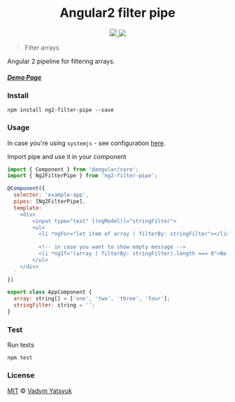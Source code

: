 <h1 align="center">Angular2 filter pipe</h1>

<p align="center">
    <a href="https://badge.fury.io/js/ng2-filter-pipe">
      <img src="https://badge.fury.io/js/ng2-filter-pipe.svg" alt="npm version" height="18">
    </a>
  <a href="https://david-dm.org/vadimdez/ng2-filter-pipe" title="dependencies status">
    <img src="https://david-dm.org/vadimdez/ng2-filter-pipe.svg"/>
  </a>
</p>

> Filter arrays
 
Angular 2 pipeline for filtering arrays.

##### [Demo Page](https://vadimdez.github.io/ng2-filter-pipe/)

### Install

```
npm install ng2-filter-pipe --save
```

### Usage

In case you're using ```systemjs``` - see configuration [here](https://github.com/VadimDez/ng2-filter-pipe/blob/master/SYSTEMJS.md).

Import pipe and use it in your component

```js
import { Component } from '@angular/core';
import { Ng2FilterPipe } from 'ng2-filter-pipe';

@Component({
  selector: 'example-app',
  pipes: [Ng2FilterPipe],
  template: `
    <div>
        <input type="text" [(ngModel)]="stringFilter">
        <ul>
          <li *ngFor="let item of array | filterBy: stringFilter"></li>
          
          <!-- in case you want to show empty message -->
          <li *ngIf="(array | filterBy: stringFilter).length === 0">No matching elements</li>
        </ul>
    </div>  
  `
})

export class AppComponent {
  array: string[] = ['one', 'two', 'three', 'four'];
  stringFilter: string = '';
}
```

### Test

Run tests

```
npm test
```

### License

[MIT](https://tldrlegal.com/license/mit-license) © [Vadym Yatsyuk](https://github.com/vadimdez)
